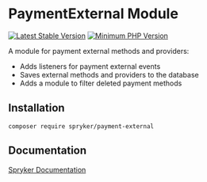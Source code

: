 # PaymentExternal Module
[![Latest Stable Version](https://poser.pugx.org/spryker/payment-external/v/stable.svg)](https://packagist.org/packages/spryker/payment-external)
[![Minimum PHP Version](https://img.shields.io/badge/php-%3E%3D%207.4-8892BF.svg)](https://php.net/)

A module for payment external methods and providers:

* Adds listeners for payment external events
* Saves external methods and providers to the database
* Adds a module to filter deleted payment methods

## Installation

```
composer require spryker/payment-external
```

## Documentation

[Spryker Documentation](https://academy.spryker.com/developing_with_spryker/module_guide/modules.html)
